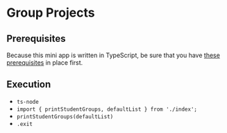 # Group Projects

## Prerequisites

Because this mini app is written in TypeScript, be sure that you have [these prerequisites](https://gist.github.com/samuraijane/b7a5bbf4272637357da860960506bf82) in place first.

## Execution

- `ts-node`
- `import { printStudentGroups, defaultList } from './index';`
- `printStudentGroups(defaultList)`
- `.exit`
